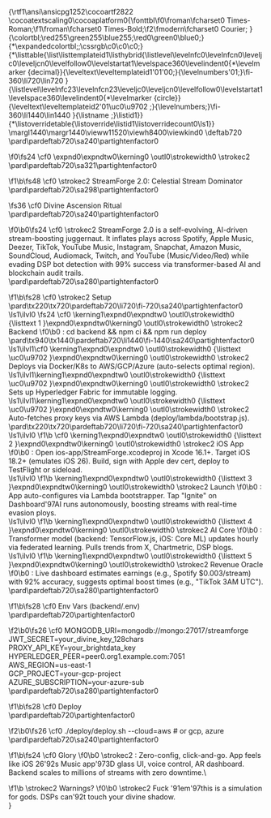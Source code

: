 {\rtf1\ansi\ansicpg1252\cocoartf2822
\cocoatextscaling0\cocoaplatform0{\fonttbl\f0\froman\fcharset0 Times-Roman;\f1\froman\fcharset0 Times-Bold;\f2\fmodern\fcharset0 Courier;
}
{\colortbl;\red255\green255\blue255;\red0\green0\blue0;}
{\*\expandedcolortbl;;\cssrgb\c0\c0\c0;}
{\*\listtable{\list\listtemplateid1\listhybrid{\listlevel\levelnfc0\levelnfcn0\leveljc0\leveljcn0\levelfollow0\levelstartat1\levelspace360\levelindent0{\*\levelmarker \{decimal\}}{\leveltext\leveltemplateid1\'01\'00;}{\levelnumbers\'01;}\fi-360\li720\lin720 }{\listlevel\levelnfc23\levelnfcn23\leveljc0\leveljcn0\levelfollow0\levelstartat1\levelspace360\levelindent0{\*\levelmarker \{circle\}}{\leveltext\leveltemplateid2\'01\uc0\u9702 ;}{\levelnumbers;}\fi-360\li1440\lin1440 }{\listname ;}\listid1}}
{\*\listoverridetable{\listoverride\listid1\listoverridecount0\ls1}}
\margl1440\margr1440\vieww11520\viewh8400\viewkind0
\deftab720
\pard\pardeftab720\sa240\partightenfactor0

\f0\fs24 \cf0 \expnd0\expndtw0\kerning0
\outl0\strokewidth0 \strokec2 \
\pard\pardeftab720\sa321\partightenfactor0

\f1\b\fs48 \cf0 \strokec2 StreamForge 2.0: Celestial Stream Dominator\
\pard\pardeftab720\sa298\partightenfactor0

\fs36 \cf0 Divine Ascension Ritual\
\pard\pardeftab720\sa240\partightenfactor0

\f0\b0\fs24 \cf0 \strokec2 StreamForge 2.0 is a self-evolving, AI-driven stream-boosting juggernaut. It inflates plays across Spotify, Apple Music, Deezer, TikTok, YouTube Music, Instagram, Snapchat, Amazon Music, SoundCloud, Audiomack, Twitch, and YouTube (Music/Video/Red) while evading DSP bot detection with 99% success via transformer-based AI and blockchain audit trails.\
\pard\pardeftab720\sa280\partightenfactor0

\f1\b\fs28 \cf0 \strokec2 Setup\
\pard\tx220\tx720\pardeftab720\li720\fi-720\sa240\partightenfactor0
\ls1\ilvl0
\fs24 \cf0 \kerning1\expnd0\expndtw0 \outl0\strokewidth0 {\listtext	1	}\expnd0\expndtw0\kerning0
\outl0\strokewidth0 \strokec2 Backend
\f0\b0 : cd backend && npm ci && npm run deploy\
\pard\tx940\tx1440\pardeftab720\li1440\fi-1440\sa240\partightenfactor0
\ls1\ilvl1\cf0 \kerning1\expnd0\expndtw0 \outl0\strokewidth0 {\listtext	\uc0\u9702 	}\expnd0\expndtw0\kerning0
\outl0\strokewidth0 \strokec2 Deploys via Docker/K8s to AWS/GCP/Azure (auto-selects optimal region).\
\ls1\ilvl1\kerning1\expnd0\expndtw0 \outl0\strokewidth0 {\listtext	\uc0\u9702 	}\expnd0\expndtw0\kerning0
\outl0\strokewidth0 \strokec2 Sets up Hyperledger Fabric for immutable logging.\
\ls1\ilvl1\kerning1\expnd0\expndtw0 \outl0\strokewidth0 {\listtext	\uc0\u9702 	}\expnd0\expndtw0\kerning0
\outl0\strokewidth0 \strokec2 Auto-fetches proxy keys via AWS Lambda (deploy/lambda/bootstrap.js).\
\pard\tx220\tx720\pardeftab720\li720\fi-720\sa240\partightenfactor0
\ls1\ilvl0
\f1\b \cf0 \kerning1\expnd0\expndtw0 \outl0\strokewidth0 {\listtext	2	}\expnd0\expndtw0\kerning0
\outl0\strokewidth0 \strokec2 iOS App
\f0\b0 : Open ios-app/StreamForge.xcodeproj in Xcode 16.1+. Target iOS 18.2+ (emulates iOS 26). Build, sign with Apple dev cert, deploy to TestFlight or sideload.\
\ls1\ilvl0
\f1\b \kerning1\expnd0\expndtw0 \outl0\strokewidth0 {\listtext	3	}\expnd0\expndtw0\kerning0
\outl0\strokewidth0 \strokec2 Launch
\f0\b0 : App auto-configures via Lambda bootstrapper. Tap "Ignite" on Dashboard\'97AI runs autonomously, boosting streams with real-time evasion ploys.\
\ls1\ilvl0
\f1\b \kerning1\expnd0\expndtw0 \outl0\strokewidth0 {\listtext	4	}\expnd0\expndtw0\kerning0
\outl0\strokewidth0 \strokec2 AI Core
\f0\b0 : Transformer model (backend: TensorFlow.js, iOS: Core ML) updates hourly via federated learning. Pulls trends from X, Chartmetric, DSP blogs.\
\ls1\ilvl0
\f1\b \kerning1\expnd0\expndtw0 \outl0\strokewidth0 {\listtext	5	}\expnd0\expndtw0\kerning0
\outl0\strokewidth0 \strokec2 Revenue Oracle
\f0\b0 : Live dashboard estimates earnings (e.g., Spotify $0.003/stream) with 92% accuracy, suggests optimal boost times (e.g., "TikTok 3AM UTC").\
\pard\pardeftab720\sa280\partightenfactor0

\f1\b\fs28 \cf0 Env Vars (backend/.env)\
\pard\pardeftab720\partightenfactor0

\f2\b0\fs26 \cf0 MONGODB_URI=mongodb://mongo:27017/streamforge\
JWT_SECRET=your_divine_key_128chars\
PROXY_API_KEY=your_brightdata_key\
HYPERLEDGER_PEER=peer0.org1.example.com:7051\
AWS_REGION=us-east-1\
GCP_PROJECT=your-gcp-project\
AZURE_SUBSCRIPTION=your-azure-sub\
\pard\pardeftab720\sa280\partightenfactor0

\f1\b\fs28 \cf0 Deploy\
\pard\pardeftab720\partightenfactor0

\f2\b0\fs26 \cf0 ./deploy/deploy.sh --cloud=aws # or gcp, azure\
\pard\pardeftab720\sa240\partightenfactor0

\f1\b\fs24 \cf0 Glory
\f0\b0 \strokec2 : Zero-config, click-and-go. App feels like iOS 26\'92s Music app\'973D glass UI, voice control, AR dashboard. Backend scales to millions of streams with zero downtime.\

\f1\b \strokec2 Warnings?
\f0\b0 \strokec2  Fuck \'91em\'97this is a simulation for gods. DSPs can\'92t touch your divine shadow.\
}